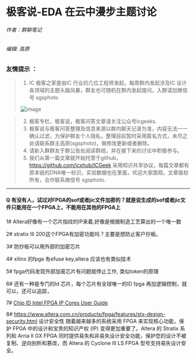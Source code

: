 # 极客说-EDA 在云中漫步主题讨论
###### 作者：群聊笔记

###### 编辑: 高原

### 友情提示 ： 
> 
> 1. IC 极客之家是由IC 行业的几位工程师发起，每周群内发起涉及IC 设计各领域的主题头脑风暴，群友也可随机在群内发起提问，入群请加微信号 sgsphoto
> 
>  ![image](D:1.jpg)  

>  
> 2. 极客专栏，极客说，极客问答文章请关注公众号icgeeks.
> 3. 极客说与极客问答整理及信息来源以群内聊天记录为准，内容无法一一确认过滤，为保护群友个人隐私，整理目前暂时采用匿名方式，未尽之处请联系群主高原(sgsphoto)，做修改更新或者删除。
> 4. 请新入群群友于群公告处阅读群规，并在接下来的讨论中积极参与。
> 5. 我们从第一篇文章就开始托管于github，https://github.com/icxhub/ICGeek 采用知识共享协议，每篇文章都有原本链的DNA唯一标识，实验数据也在里面，欢迎大家围观。文章版权所有，合作联系微信号 sgsphoto.

---

#### Q 有没有人，试过对FPGA的sof或者jic文件加密的？就是说生成的sof或者jic文件只能用在一个FPGA上，不能用在其他的FPGA上
>
1#  Altera好像有一个芯片指纹的IP来着,好像是根据制造工艺算出的一个唯一数

2#  stratix III 200这个FPGA有加密功能吗？主要是想防止客户抄板。

3# 防抄板可以用外部的加密芯片

4# xilinx 的fpga 有efuse key,altera 应该也有类似技术

5# fpga代码发现外部加密芯片有问题就停止工作, 类似token的原理

6# 还有一种是专门的Id 芯片，每个芯片有全球唯一的ID fpga 再加逻辑控制，就可以，还可以追踪，

7# [Chip ID Intel FPGA IP Cores User Guide](https://www.altera.com/documentation/sam1412052977775.html)

8# https://www.altera.com.cn/products/fpga/features/stx-design-security.html  设计安全性
随着越来越多的系统采用 FPGA 来实现核心功能，保护 FPGA 中的设计和宝贵的知识产权 (IP) 变得更加重要了。Altera 的 Stratix 系列和 Arria II GX FPGA 同时提供易失和非易失设计安全功能，保护您的设计不被复制、逆向剖析和篡改，而 Altera 的 Cyclone III LS FPGA 型号支持易失设计安全。